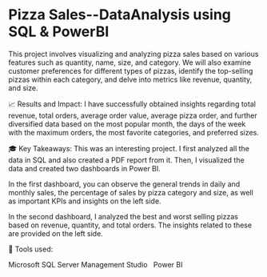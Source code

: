 # Pizza Sales--DataAnalysis using SQL & PowerBI

This project involves visualizing and analyzing pizza sales based on various features such as quantity, name, size, and category. We will also examine customer preferences for different types of pizzas, identify the top-selling pizzas within each category, and delve into metrics like revenue, quantity, and size.

📈 Results and Impact:
I have successfully obtained insights regarding total revenue, total orders, average order value, average pizza order, and further diversified data based on the most popular month, the days of the week with the maximum orders, the most favorite categories, and preferred sizes.

🎓 Key Takeaways:
This was an interesting project. I first analyzed all the data in SQL and also created a PDF report from it. Then, I visualized the data and created two dashboards in Power BI.

In the first dashboard, you can observe the general trends in daily and monthly sales, the percentage of sales by pizza category and size, as well as important KPIs and insights on the left side.

In the second dashboard, I analyzed the best and worst selling pizzas based on revenue, quantity, and total orders. The insights related to these are provided on the left side.

📍 Tools used:

  Microsoft SQL Server Management Studio
  Power BI

